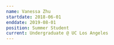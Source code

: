```yaml
---
name: Vanessa Zhu
startdate: 2018-06-01
enddate: 2019-08-01
position: Summer Student
current: Undergraduate @ UC Los Angeles
---
```

